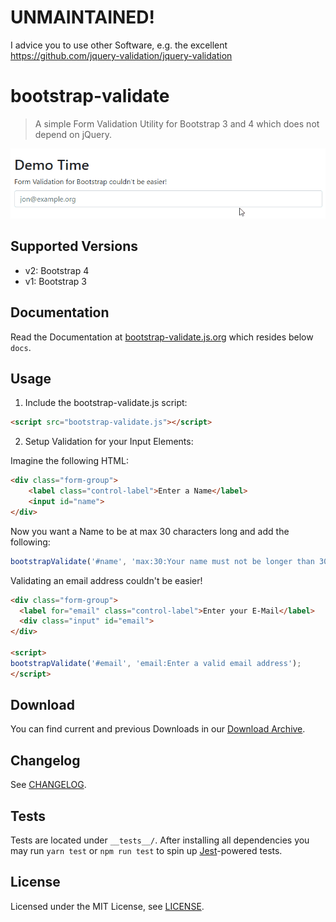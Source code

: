 # UNMAINTAINED!

I advice you to use other Software, e.g. the excellent https://github.com/jquery-validation/jquery-validation

# bootstrap-validate

> A simple Form Validation Utility for Bootstrap 3 and 4 which does not depend on jQuery.

[![Demo](demo.gif)](#)

## Supported Versions

- v2: Bootstrap 4
- v1: Bootstrap 3

## Documentation

Read the Documentation at [bootstrap-validate.js.org](https://bootstrap-validate.js.org)
which resides below `docs`.

## Usage

1. Include the bootstrap-validate.js script:

```html
<script src="bootstrap-validate.js"></script>
```

2. Setup Validation for your Input Elements:

Imagine the following HTML:
```html
<div class="form-group">
    <label class="control-label">Enter a Name</label>
    <input id="name">
</div>
```

Now you want a Name to be at max 30 characters long and add the following:

```javascript
bootstrapValidate('#name', 'max:30:Your name must not be longer than 30 characters');
```

Validating an email address couldn't be easier!

```html
<div class="form-group">
  <label for="email" class="control-label">Enter your E-Mail</label>
  <div class="input" id="email">
</div>

<script>
bootstrapValidate('#email', 'email:Enter a valid email address');
</script>
```

## Download

You can find current and previous Downloads in our [Download Archive](https://bootstrap-validate.js.org/download.html).

## Changelog

See [CHANGELOG](CHANGELOG.md).

## Tests

Tests are located under `__tests__/`.
After installing all dependencies you may run `yarn test` or `npm run test` to spin up [Jest](https://facebook.github.io/jest/)-powered tests.

## License

Licensed under the MIT License, see [LICENSE](LICENSE.md).
